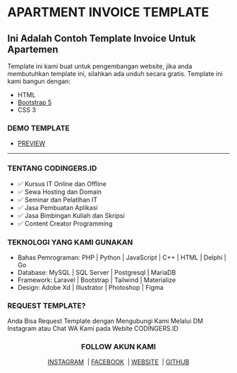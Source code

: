 <h1>APARTMENT INVOICE TEMPLATE</h1>
<h2>Ini Adalah Contoh Template Invoice Untuk Apartemen</h2>
<p>Template ini kami buat untuk pengembangan website, jika anda membutuhkan template ini, silahkan ada unduh secara gratis. Template ini kami bangun dengan:
<ul>
    <li>HTML</li>
    <li><a href="https://getbootstrap.com/docs/5.0/getting-started/introduction/index.html" target="_blank">Bootstrap 5</a></li>
    <li>CSS 3</li>
</ul>
</p>

<h3>DEMO TEMPLATE</h3>
<ul>
    <li><a href="https://codingersid.github.io/apartment-invoice.github.io/" target="_blank">PREVIEW</a></li>
</ul>

<hr>

<h3>TENTANG CODINGERS.ID</h3>
<ul>
    <li>✅&nbsp;Kursus IT Online dan Offline</li>
    <li>✅&nbsp;Sewa Hosting dan Domain</li>
    <li>✅&nbsp;Seminar dan Pelatihan IT</li>
    <li>✅&nbsp;Jasa Pembuatan Aplikasi</li>
    <li>✅&nbsp;Jasa Bimbingan Kuliah dan Skripsi</li>
    <li>✅&nbsp;Content Creator Programming</li>
</ul>

<h3>TEKNOLOGI YANG KAMI GUNAKAN</h3>
<ul>
    <li>Bahas Pemrograman: PHP | Python | JavaScript | C++ | HTML | Delphi | Go</li>
    <li>Database: MySQL | SQL Server | Postgresql | MariaDB</li>
    <li>Framework: Laravel | Bootstrap | Tailwind | Materialize</li>
    <li>Design: Adobe Xd | Illustrator | Photoshop | Figma</li>
</ul>

<h3>REQUEST TEMPLATE?</h3>
<p>Anda Bisa Request Template dengan Mengubungi Kami Melalui DM Instagram atau Chat WA Kami pada Webite CODINGERS.ID</p>

<h3 align="center">FOLLOW AKUN KAMI</h3>
<p align="center">
<a href="https://www.instagram.com/codingers.id/" target="_blank" rel="noopener noreferrer">INSTAGRAM</a>
&nbsp;|&nbsp;<a href="https://www.facebook.com/codingers.id" target="_blank" rel="noopener noreferrer">FACEBOOK</a>
&nbsp;|&nbsp;<a href="https://codingers.id/" target="_blank" rel="noopener noreferrer">WEBSITE</a>
&nbsp;|&nbsp;<a href="https://github.com/codingersid/" target="_blank" rel="noopener noreferrer">GITHUB</a>
</p>
